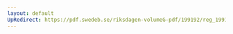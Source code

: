 ```yaml
---
layout: default
UpRedirect: https://pdf.swedeb.se/riksdagen-volumeG-pdf/199192/reg_199192/reg_199192_0548.pdf
---
```

